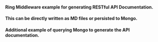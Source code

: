#### Ring Middleware example for generating RESTful API Documentation.
#### This can be directly written as MD files or persisted to Mongo.
#### Additional example of querying Mongo to generate the API documentation.



